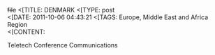 ~~file~~
<[TITLE: 	DENMARK	
<[TYPE: 	post	
<[DATE: 	2011-10-06 04:43:21	
<[TAGS: 	Europe, Middle East and Africa Region	
<[CONTENT: 	



Teletech Conference Communications



